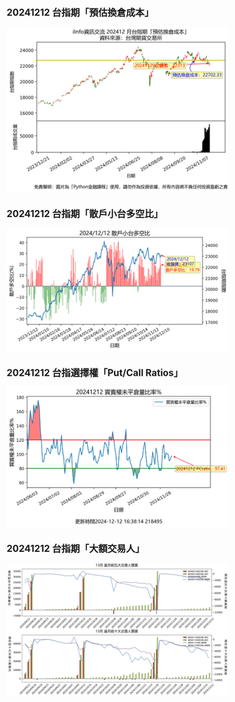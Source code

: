 ## 20241212 台指期「預估換倉成本」
![](images/txfcost.png)

## 20241212 台指期「散戶小台多空比」
![](images/bbiri.png)

## 20241212 台指選擇權「Put/Call Ratios」
![](images/pcratio.png)

## 20241212 台指期「大額交易人」
![](images/blocktrade.png)


